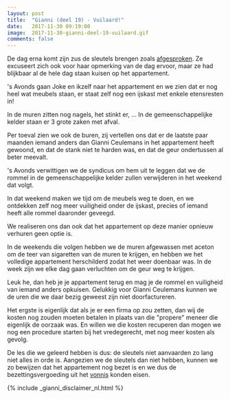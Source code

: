 ```yaml
---
layout: post
title:  "Gianni (deel 19) - Vuilaard!"
date:   2017-11-30 09:19:00
image:  2017-11-30-gianni-deel-19-vuilaard.gif
comments: false
---
```

De dag erna komt zijn zus de sleutels brengen zoals [afgesproken](/blog/2017/11/gianni-deel-18-hij-is-er-uit#afspraak-sleutels). 
Ze excuseert zich ook voor haar opmerking van de dag ervoor, maar ze had blijkbaar al de hele dag staan kuisen op het 
appartement.

's Avonds gaan Joke en ikzelf naar het appartement en we zien dat er nog heel wat meubels staan, er staat zelf nog een 
ijskast met enkele etensresten in!

In de muren zitten nog nagels, het stinkt er, &hellip; In de gemeenschappelijke kelder staan er 3 grote zaken met afval.

Per toeval zien we ook de buren, zij vertellen ons dat er de laatste paar maanden iemand anders dan <span itemscope itemtype="http://schema.org/Person"><span itemprop="givenName">Gianni</span> <span class="hidden" itemprop="familyName">Ceulemans</span></span> 
in het appartement heeft gewoond, en dat de stank niet te harden was, en dat de geur ondertussen al beter meevalt.

's Avonds verwittigen we de syndicus om hem uit te leggen dat we de rommel in de gemeenschappelijke kelder zullen verwijderen 
in het weekend dat volgt.

In dat weekend maken we tijd om de meubels weg te doen, en we ontdekken zelf nog meer vuiligheid onder de ijskast, precies
of iemand heeft alle rommel daaronder geveegd.

We realiseren ons dan ook dat het appartement op deze manier opnieuw verhuren geen optie is.
 
In de weekends die volgen hebben we de muren afgewassen met aceton om de teer van sigaretten van de muren te krijgen, en 
hebben we het volledige appartement herschilderd zodat het weer doenbaar was. In de week zijn we elke dag gaan verluchten
om de geur weg te krijgen.

Leuk he, dan heb je je appartement terug en mag je de rommel en vuiligheid van iemand anders opkuisen. Gelukkig voor
<span itemscope itemtype="http://schema.org/Person"><span itemprop="givenName">Gianni</span> <span class="hidden" itemprop="familyName">Ceulemans</span></span> 
kunnen we de uren die we daar bezig geweest zijn niet doorfactureren. 

Het ergste is eigenlijk dat als je er een firma op zou zetten, dan wij de kosten nog zouden moeten betalen in plaats van 
die "propere" meneer die eigenlijk de oorzaak was. En willen we die kosten recuperen dan mogen we nog een procedure starten 
bij het vredegerecht, met nog meer kosten als gevolg.

De les die we geleerd hebben is dus: de sleutels niet aanvaarden zo lang niet alles in orde is. Aangezien we de sleutels
dan niet hebben, kunnen we zo bewijzen dat het appartement nog bezet is en we dus de bezettingsvergoeding uit het [vonnis](/blog/2017/11/gianni-deel-17-het-vonnis)
konden eisen.

{% include _gianni_disclaimer_nl.html %}
